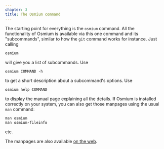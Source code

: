 ```yaml
---
chapter: 3
title: The Osmium command
---
```


The starting point for everything is the `osmium` command. All the
functionality of Osmium is available via this one command and its
"subcommands", similar to how the `git` command works for instance. Just
calling

    osmium

will give you a list of subcommands. Use

    osmium COMMAND -h

to get a short description about a subcommand's options. Use

    osmium help COMMAND

to display the manual page explaining all the details. If Osmium is installed
correctly on your system, you can also get those manpages using the usual `man`
command:

    man osmium
    man osmium-fileinfo

etc.

The manpages are also available [on the web](http://docs.osmcode.org/osmium/latest/).

